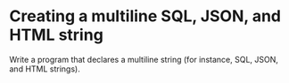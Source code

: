 # Creating a multiline SQL, JSON, and HTML string
Write a program that declares a multiline string (for instance, SQL, JSON, and HTML strings).